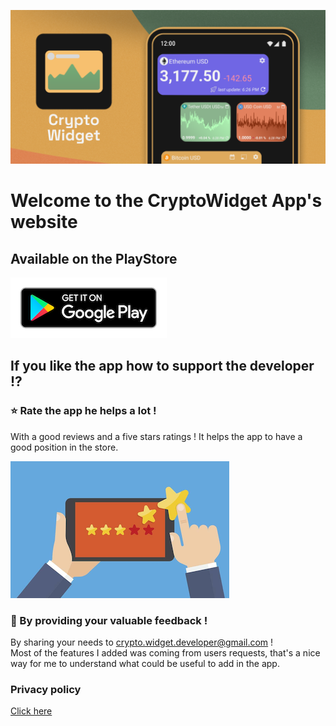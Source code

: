 ![StockWidget](/images/feature.png)
# Welcome to the CryptoWidget App's website

## Available on the PlayStore

[![Download the application](/images/playstore.png)](https://play.google.com/store/apps/details?id=com.crypto.widget)

## If you like the app how to support the developer !?

### ⭐ Rate the app he helps a lot !

With a good reviews and a five stars ratings ! It helps the app to have a good position in the store. 

[![Rate the app](/images/rate-us.png)](https://play.google.com/store/apps/details?id=com.crypto.widget)

### 💬 By providing your valuable feedback !

By sharing your needs to crypto.widget.developer@gmail.com !  
Most of the features I added was coming from users requests, that's a nice way for me to understand what could be useful to add in the app.

### Privacy policy

[Click here](/privacy-policy.md)
